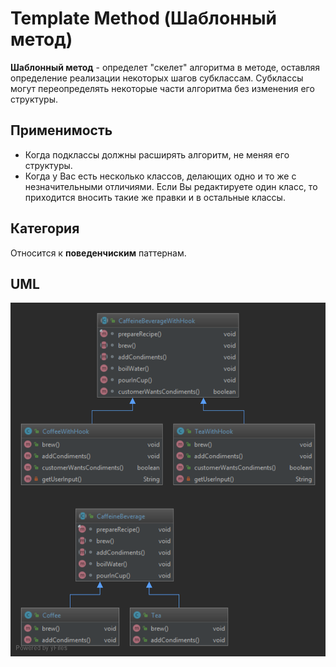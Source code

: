 # Template Method (Шаблонный метод)

**Шаблонный метод** - определет "скелет" алгоритма в методе, оставляя определение реализации некоторых шагов субклассам.
Субклассы могут переопределять некоторые части алгоритма без изменения его структуры.

## Применимость

* Когда подклассы должны расширять алгоритм, не меняя его структуры.
* Когда у Вас есть несколько классов, делающих одно и то же с незначительными отличиями. Если Вы редактируете один 
класс, то приходится вносить такие же правки и в остальные классы.

## Категория

Относится к **поведенчиским** паттернам.

## UML

<img src="/src/main/resources/uml/templatemethod/TemplateMethod.svg">